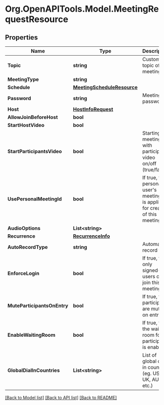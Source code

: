 
# Org.OpenAPITools.Model.MeetingRequestResource

## Properties

Name | Type | Description | Notes
------------ | ------------- | ------------- | -------------
**Topic** | **string** | Custom topic of a meeting | [optional] 
**MeetingType** | **string** |  | [optional] 
**Schedule** | [**MeetingScheduleResource**](MeetingScheduleResource.md) |  | [optional] 
**Password** | **string** | Meeting password | [optional] 
**Host** | [**HostInfoRequest**](HostInfoRequest.md) |  | [optional] 
**AllowJoinBeforeHost** | **bool** |  | [optional] [default to false]
**StartHostVideo** | **bool** |  | [optional] [default to false]
**StartParticipantsVideo** | **bool** | Starting meetings with participant video on/off (true/false) | [optional] [default to false]
**UsePersonalMeetingId** | **bool** | If true, then personal user&#39;s meeting ID is applied for creation of this meeting | [optional] 
**AudioOptions** | **List&lt;string&gt;** |  | [optional] 
**Recurrence** | [**RecurrenceInfo**](RecurrenceInfo.md) |  | [optional] 
**AutoRecordType** | **string** | Automatic record type | [optional] [default to AutoRecordTypeEnum.None]
**EnforceLogin** | **bool** | If true, then only signed-in users can join this meeting | [optional] 
**MuteParticipantsOnEntry** | **bool** | If true, then participants are muted on entry | [optional] 
**EnableWaitingRoom** | **bool** | If true, then the waiting room for participants is enabled | [optional] 
**GlobalDialInCountries** | **List&lt;string&gt;** | List of global dial-in countries (eg. US, UK, AU, etc.) | [optional] 

[[Back to Model list]](../README.md#documentation-for-models)
[[Back to API list]](../README.md#documentation-for-api-endpoints)
[[Back to README]](../README.md)


